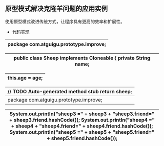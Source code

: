 ## 原型模式解决克隆羊问题的应用实例

使用原型模式改进传统方式，让程序具有更高的效率和扩展性。

*   代码实现

| package com.atguigu.prototype.improve; |
| --- |

| public class Sheep **implements Cloneable** { private String name; |
| --- |

| this.age = age; |
| --- |

| // TODO Auto-generated method stub return sheep; |
| --- |
| package com.atguigu.prototype.improve; |

| System.out.println(&quot;sheep3 =&quot; + sheep3 + &quot;sheep3.friend=&quot; + sheep3.friend.hashCode()); System.out.println(&quot;sheep4 =&quot; + sheep4 + &quot;sheep4.friend=&quot; + sheep4.friend.hashCode()); System.out.println(&quot;sheep5 =&quot; + sheep5 + &quot;sheep5.friend=&quot; + sheep5.friend.hashCode()); |
| --- |